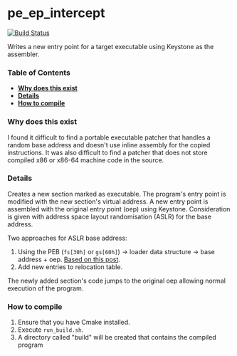 # pe_ep_intercept
[![Build Status](https://travis-ci.org/Gavxn/pe_ep_intercept.svg?branch=travis-ci)](https://travis-ci.org/Gavxn/pe_ep_intercept)

Writes a new entry point for a target executable using Keystone as the assembler.

### Table of Contents
* **[Why does this exist](#Why-does-this-exist)**
* **[Details](#Details)**
* **[How to compile](#How-to-compile)**

### Why does this exist
I found it difficult to find a portable executable patcher that handles a random base address and doesn't use inline assembly for the copied instructions. It was also difficult to find a patcher that does not store compiled x86 or x86-64 machine code in the source.

### Details

Creates a new section marked as executable. The program's entry point is modified with the new section's virtual address. A new entry point is assembled
with the original entry point (oep) using Keystone. Consideration is given with address space layout randomisation (ASLR) for the base address.

Two approaches for ASLR base address:
1. Using the PEB (`fs[30h]` or `gs[60h]`) -> loader data structure -> base address + oep. [Based on this post][1].
2. Add new entries to relocation table.

The newly added section's code jumps to the original oep allowing normal execution of the program.

### How to compile

1. Ensure that you have Cmake installed.
2. Execute `run_build.sh`.
3. A directory called "build" will be created that contains the compiled program

[1]: https://illicitcoding.wordpress.com/2013/02/05/getting-the-base-address-of-a-dllexe-w-aslr-enabled/

